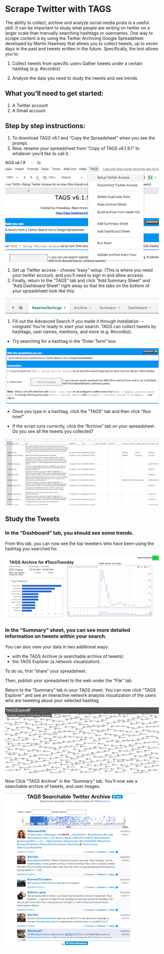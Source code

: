# Scrape Twitter with TAGS 

The ability to collect, archive and analyze social media posts is a useful skill. It can be important to study what people are writing on twitter on a larger scale than manually searching hashtags or usernames. One way to scrape content is by using the Twitter Archiving Google Spreadsheet developed by Martin Hawksey that allows you to collect tweets, up to seven days in the past and tweets written in the future. Specifically, the tool allows you to:

1. Collect tweets from specific users
Gather tweets under a certain hashtag (e.g. #econbiz)

1. Analyze the data you need to study the tweets and see trends. 

## What you’ll need to get started:

1. A Twitter account
1. A Gmail account

## Step by step instructions:

1. To download TAGS v6.1 and “Copy the Spreadsheet” when you see the prompt.
1. Now, rename your spreadsheet from “Copy of TAGS v6.1.9.1” to whatever you’d like to call it.


![v6](set_up_access.png)

1. Set up Twitter access - choose “easy” setup. (This is where you need your twitter account, and you’ll need to sign in and allow access).
1. Finally, return to the “TAGS” tab and click “Add Summary Sheet” and “Add Dashboard Sheet” right away so that the tabs on the bottom of your spreadsheet look like this: 


![tabs](tabs.png)

1. Fill out the Advanced Search
If you made it through installation -- congrats! You’re ready to start your search. TAGS can collect tweets by hashtags, user names, mentions, and more (e.g. #econbiz).
* Try searching for a hashtag in the “Enter Term” box

![set_up_query](set_up_query.png)

* Once you type in a hashtag, click the “TAGS” tab and then click “Run now!” 

* If the script runs correctly, click the “Archive” tab on your spreadsheet. Do you see all the tweets you collected? 

![archive](archive.png)

## Study the Tweets

### In the “Dashboard” tab, you should see some trends. 

From this tab, you can now see the top tweeters who have been using the hashtag you searched for. 

![TAGS_Archive](TAGS_Archive.png)

### In the “Summary” sheet, you can see more detailed information on tweets within your search.

You can also view your data in two additional ways: 
* with the TAGS Archive (a searchable archive of tweets) 
* the TAGS Explorer (a network visualization). 

To do so, first “share” your spreadsheet. 

Then, publish your spreadsheet to the web under the “File” tab 

Return to the “Summary” tab in your TAGS sheet. You can now click “TAGS Explorer” and see an interactive network analysis visualization of the users who are tweeting about your selected hashtag. 

![Network_Analysis](Network_Analysis.png)

Now Click “TAGS Archive” in the “Summary” tab. You’ll now see a searchable archive of tweets, and user images. 

![TAGS_Searchable_Twitter_Archive](TAGS_Searchable_Twitter_Archive.png)


